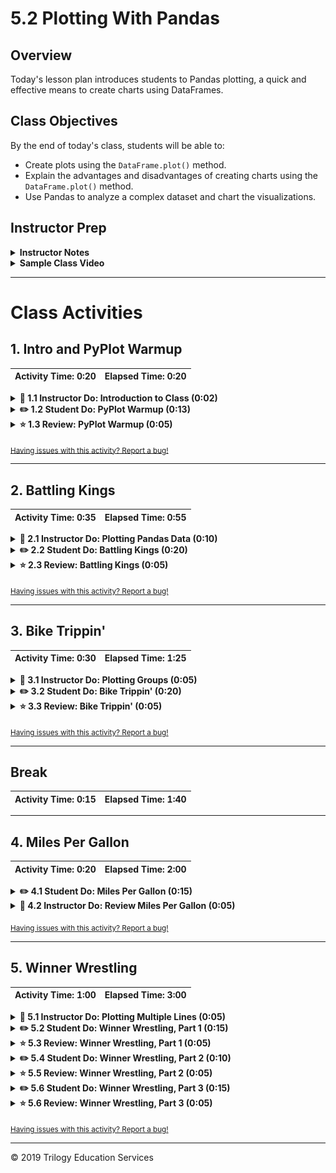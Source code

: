 # 5.2 Plotting With Pandas

## Overview

Today's lesson plan introduces students to Pandas plotting, a quick and effective means to create charts using DataFrames.

## Class Objectives

By the end of today's class, students will be able to:

* Create plots using the `DataFrame.plot()` method.
* Explain the advantages and disadvantages of creating charts using the `DataFrame.plot()` method.
* Use Pandas to analyze a complex dataset and chart the visualizations.

## Instructor Prep

<details>
  <summary><strong>Instructor Notes</strong></summary>

* Today's class is rather light in new material. This is because plotting charts through Pandas makes visualizing large sets of data easier than before.

* If your students have trouble displaying plots, there are several possible remedies:

  * Try a different kernel in Jupyter.

  * Place `%matplotlib notebook` at the top of the notebook.

  * Consult [Stack Overflow](https://stackoverflow.com/questions/43027980/purpose-of-matplotlib-inline/43028034) to find possible solutions.

* Please refer to our [Student FAQs?](../../../05-Instructor-Resources/README.md#unit-05-matplotlib) for answers to questions frequently asked by students of this program. If you have any recommendations for additional questions, feel free to log an issue or a pull request with your desired additions.

* Have your TAs refer to the [Time Tracker](TimeTracker.xlsx) to stay on track.

* The slideshow is for instructor use only. When distributing slides to students, please first export the slides to a PDF file. You may then distribute the PDF file through Slack.

</details>

<details>
  <summary><strong>Sample Class Video</strong></summary>

* To view an example class lecture, see: [Class Video](https://codingbootcamp.hosted.panopto.com/Panopto/Pages/Viewer.aspx?id=fbc015bb-bfee-452b-80cd-03b6bab71122). Note that the video may not reflect the most recent lesson plan.

</details>

- - -

# Class Activities

## 1. Intro and PyPlot Warmup

| Activity Time:       0:20 |  Elapsed Time:      0:20  |
|---------------------------|---------------------------|

<details>
  <summary><strong>📣 1.1 Instructor Do: Introduction to Class (0:02)</strong></summary>

* Open the [slideshow](https://docs.google.com/presentation/d/1AnKduNMApWUrEtakW6JQiNrZ7cZgUPeo0YqKgCjic8U) and use slides 1–3 as you welcome the class and introduce today's lesson. Be sure to cover the following:

* Poll the students and ask how comfortable everyone is with plotting in Python after the last class.

  * Today is all about reinforcing concepts. By the end of class, everyone should feel more comfortable with plotting in Python and choosing appropriate plots for any given dataset.

  * Today we will talk through multiple examples of datasets and asking ourselves what plots visualize the data best.

  * We will also design plots using a different Python method than last class. However the types of plots will all be familiar to us.

</details>

<details>
  <summary><strong>✏️ 1.2 Student Do: PyPlot Warmup (0:13)</strong></summary>

* **File:** [plot_drills.ipynb](Activities/01-Stu_PlotsReview/Unsolved/plot_drills.ipynb)

* **Instructions:** [README.md](Activities/01-Stu_PlotsReview/README.md)

* In this activity students will use PyPlot to create the most effective visualization for a variety of datasets.

* **Important:** Do not open any examples before reviewing this activity. Part of the challenge is for the class to come up with what charts fit the data, so providing them with reference code would give it all away.

* Open the [slideshow](https://docs.google.com/presentation/d/1AnKduNMApWUrEtakW6JQiNrZ7cZgUPeo0YqKgCjic8U) and use slides 4–6 to introduce the students to the first activity. Cover the following talking points:

  * Before diving into the meat and potatoes of today's lesson, we will spend some time warming up our minds with some PyPlot drilling exercises.

  * This activity will not only test our skills in creating plots, but will also make us think about what type of plot best fits a dataset.

</details>

<details>
  <summary><strong>⭐ 1.3 Review: PyPlot Warmup (0:05)</strong></summary>

* Open [01-Stu_PlotsReview](Activities/01-Stu_PlotsReview/Solved/plot_drills.ipynb) within the Jupyter Notebook and go through the code line by line with the class, answering whatever questions they have and making certain to discuss the following points:

  * The first dataset is ideal for a bar chart since the programmer is provided with nothing but a list of strings—gym names—and a list of integers—gym memberships—that should be compared against each other.

  * To ensure that the graph is as aesthetically pleasing as possible, the tick locations for the x-axis are modified so that they fall in the center of their associated bar when the bars are aligned to the edge of the chart. The limits of the x- and y-axes are then also modified to ensure there is some separation between the bars and the edge of the chart.

    ![Drills - Bar Chart](Images/01-PyPlotDrills_Bar.png)

  * The second dataset fits a line chart best since the values within the lists change over time in relation to one another.

  * There is not as much aesthetic editing that needs to be done with this chart other than adding a horizontal line where the y-axis is equal to 0 so that it is easy to tell when a value is positive or negative.

    ![Drills - Line Chart](Images/01-PyPlotDrills_Line.png)

  * While the third dataset obviously fits that which would be used for a pie chart, the only thing that differentiates it from the first is the inclusion of the "colors" list and "explode" tuple. Still, since pie charts are helpful when comparing parts of a whole, the pie chart provides a different perspective from the bar chart from earlier.

  * It is important to note how the axes are being set to "equal" so that the pie chart is circular and that the parameter of `autopct=%1.1%%` is passed into the `plt.pie()` method so as to convert the values within the "members" list into percentages with a single decimal point.

    ![Drills - Pie Chart](Images/01-PyPlotDrills_Pie.png)

  * The final dataset compares the relationship between 2 lists with unique values. Because of this, a scatter plot is the ideal method through which to visualize the relationship.

  * Scatter plots require very little in the way of aesthetic styling, so the chart really only needs to be drawn to look pleasing.

    ![Drills - Scatter Plot](Images/01-PyPlotDrills_Scatter.png)

</details>

<sub>[Having issues with this activity? Report a bug!](https://form.jotform.com/93104673884161?activityTitle=1.%20PyPlot%20Warmup&lessonTitle=Plotting%20With%20Pandas&lessonNumber=5.2)</sub>

- - -

## 2. Battling Kings

| Activity Time:       0:35 |  Elapsed Time:      0:55  |
|---------------------------|---------------------------|

<details>
  <summary><strong>📣 2.1 Instructor Do: Plotting Pandas Data (0:10)</strong></summary>

* Open the [slideshow](https://docs.google.com/presentation/d/1AnKduNMApWUrEtakW6JQiNrZ7cZgUPeo0YqKgCjic8U) and use slides 7-12 while covering the following talking points:

  * The plots within the previous activity were generated using mock data. In real applications, data could be messy, incomplete, or in strange formats.

  * When dealing with real data, analysts will typically spend a lot of time "cleaning" it prior to generating any graphics. It is only once the data is clean that they can create an accurate and effective plot.

  * Last week, we learned how to clean up and preprocess datasets using Pandas. Therefore, we can expect most real world data that we analyze will come from within a Pandas DataFrame.

  * The creators of Pandas realized that most people using Pandas would move on to visualize their plots using Matplotlib. In a moment of pure genius, they built Matplotlib methods into their library so as to allow data analysts to easily generate complex charts in very little time.

* Open and run [02-Ins_PandasPlot](Activities/02-Ins_PandasPlot/Solved/avg_state_rain.ipynb) within Jupyter Notebook to show students how Pandas can be used to create intricate plots and data visualizations using the values stored within DataFrames. Cover the following talking points:

  * Using PyPlot, it took a lot of code to create a bar chart of average rainfall by state.

  * Scroll down to the "Using Pandas to Chart a DataFrame" section of the application. See how the original DataFrame is being cut down to only those values that the application should chart. The index for the DataFrame is then set to the "State" column so that Pandas will use these values later on.

  * `DataFrame.plot()` is called and the parameters `kind="bar"` and `figsize=(20,3)` are passed into it. This tells Pandas to create a new bar chart using the values stored within the DataFrame. The values stored within the index will be the labels for the x-axis while the values stored within the other column will be used to plot the y-axis.

  * The bar chart produced is automatically styled. The header for the index is now the label for the x-axis while the header for the other column has been placed inside a legend.

  * The chart can still be edited just like any other kind of PyPlot as well. For example, the title for the chart can still be set using `plt.title()`.

    ![Pandas Plotting Basics](Images/02-PandasPlot_Basics.png)

  * Pandas will plot multiple columns so long as the DataFrame contains multiple columns of data within it.

  * It is also possible to modify a specific Pandas plot by storing the plot within a variable and then using built-in methods to modify it. For example: `PandasPlot.set_xticklabels()` will allow the user to modify the tick labels on the x-axis without having to manually set the DataFrame's index.

    ![Multi Plotting](Images/02-PandasPlot_MultiPlot.png)

  * To use a different plotting type, simply change the "kind" that is being passed as a parameter.

</details>

<details>
  <summary><strong>✏️ 2.2 Student Do: Battling Kings (0:20)</strong></summary>

* **File:** [battling_kings.ipynb](Activities/03-Stu_BattlingKings/Unsolved/battling_kings.ipynb)

* **Instructions:** [README](Activities/03-Stu_BattlingKings/README.md)

* In this activity, students will create a bar chart that visualizes which kings within the Game of Thrones universe have participated in the most battles. This means that students will need to clean up and analyze a Pandas DataFrame before creating their plot.

* Open [03-Stu_BattlingKings](Activities/03-Stu_BattlingKings/Solved/battling_kings.ipynb) within the Jupyter Notebook and run the code to show the end results of the application.

* You may also open the [slideshow](https://docs.google.com/presentation/d/1AnKduNMApWUrEtakW6JQiNrZ7cZgUPeo0YqKgCjic8U) and use slides 13–15 to introduce this activity.

</details>

<details>
  <summary><strong>⭐ 2.3 Review: Battling Kings (0:05)</strong></summary>

* Open [03-Stu_BattlingKings](Activities/03-Stu_BattlingKings/Solved/battling_kings.ipynb) within the Jupyter Notebook and go through the code line by line with the class, answering whatever questions they have and making certain to discuss the following points:

  * Since the primary purpose of this chart will be to uncover which kings have participated in the most battles, it is crucial to collect the `value_counts()` of both the "attacking_king" and "defending_king" columns.

  * The values contained within these 2 Pandas series should be added together to calculate the total battles each king was in. This should be done using `Series.add(OtherSeries, fill_value=0)` so that the 2 kings who have only been on the defending sides of battles will be added properly.

  * All that needs to be done from this point on is use `DataFrame.plot(kind="bar")` so as to create the plot desired.

    ![Kings Code](Images/03-BattlingKings_Code.png)

</details>

<sub>[Having issues with this activity? Report a bug!](https://form.jotform.com/93104673884161?activityTitle=2.%20Battling%20Kings&lessonTitle=Plotting%20With%20Pandas&lessonNumber=5.2)</sub>

- - -

## 3. Bike Trippin'

| Activity Time:       0:30 |  Elapsed Time:      1:25  |
|---------------------------|---------------------------|

<details>
  <summary><strong>📣 3.1 Instructor Do: Plotting Groups (0:05)</strong></summary>

* Open the [slideshow](https://docs.google.com/presentation/d/1AnKduNMApWUrEtakW6JQiNrZ7cZgUPeo0YqKgCjic8U) and use slides 16–20 as you cover the talking points for this section.

* Ask the students if they remember how to group data using Pandas. Then, remind students of the following:

  * We can group and summarize data using the Pandas `groupby()` function. The output of this is a groupby object.

  * While plotting directly using DataFrames can be helpful enough on its own, Pandas also includes methods that allow users to plot directly using groupby objects.

  * Plotting from a groupby object will enable us to quickly and easily create charts based on summary data.

* Open [04-Ins_GroupPlots](Activities/04-Ins_GroupPlots/Solved/plotting_groups.ipynb) within Jupyter Notebook and run through the code with the class.

  * This example takes used car data from Germany and allows users to determine what categories influence the pricing of a car.

  * Within this application, the original DataFrame is grouped by the values contained within the "maker" column. Those values are then counted and eventually charted using Pandas.

  * When charting a Groupby element, some analysis must have been performed beforehand. Without performing some kind of analysis, the chart would simply look the same as if the original DataFrame had been plotted.

    ![Charting Groups](Images/grouplot01.png)

</details>

<details>
  <summary><strong>✏️ 3.2 Student Do: Bike Trippin' (0:20)</strong></summary>

* **Files:**

  * [bike_trippin.ipynb](Activities/05-Stu_BikeTrippin/Unsolved/bike_trippin.ipynb)

  * [trip.csv](Activities/05-Stu_BikeTrippin/Resources/trip.csv)

* **Instructions:**  [README](Activities/05-Stu_BikeTrippin/README.md)

* In this activity, students will create a pair of charts based on community bike data collected from Seattle. This activity will require them to create and analyze groupby objects before printing some visualizations of their findings to the screen.

* Open [05-Stu_BikeTrippin](Activities/05-Stu_BikeTrippin/Solved/bike_trippin.ipynb) within the Jupyter Notebook and run the code to show the results of the application.

* You may choose to open the [slideshow](https://docs.google.com/presentation/d/1AnKduNMApWUrEtakW6JQiNrZ7cZgUPeo0YqKgCjic8U) and use slides 21–23 to accompany this activity.

</details>

<details>
  <summary><strong>⭐ 3.3 Review: Bike Trippin' (0:05)</strong></summary>

* Open [05-Stu_BikeTrippin](Activities/05-Stu_BikeTrippin/Solved/bike_trippin.ipynb) within the Jupyter Notebook and go through the code line by line with the class, answering whatever questions they have and making certain to discuss the following points:

  * For the bar chart, the original DataFrame is grouped by the values within the "gender" column and counted.

  * The series returns with a series containing a buggy value in the gender column called "stoptime." This row in the series must be dropped so that the data can be charted accurately.

  * The title for the chart is set within the `DataFrame.plot()` method while the X and Y labels are set using `PandasPlot.set_xlabel()` and `PandasPlot.set_ylabel()`

    ![Bar Chart Code](Images/05-BikeTrippin_BarCode.png)

  * For the pie chart, the original DataFrame is grouped by both the "bikeid" and "gender" columns. When the sum analysis is performed, therefore, a DataFrame containing multiple indexes is returned so that the duration is calculated per gender per bike.

    ![Multiple Indexes](Images/05-BikeTrippin_MultiIndex.png)

  * To create a chart based on one bike alone, `loc[]` must be used in order and a single "bikeid" must be passed. This returns a series with only the "gender" column as the index and "tripduration" as the value.

  * When creating a pie chart, a Y value must be passed into the `plot()` method. This lets Pandas know what values should be set as labels.

  * The title for the pie chart is being dynamically set by concatenating strings.

    ![Pie Chart Code](Images/05-BikeTrippin_PieCode.png)

</details>

<sub>[Having issues with this activity? Report a bug!](https://form.jotform.com/93104673884161?activityTitle=3.%20Bike%20Trippin&lessonTitle=Plotting%20With%20Pandas&lessonNumber=5.2)</sub>

- - -

## Break

| Activity Time:       0:15 |  Elapsed Time:      1:40  |
|---------------------------|---------------------------|

- - -

## 4. Miles Per Gallon

| Activity Time:       0:20 |  Elapsed Time:      2:00  |
|---------------------------|---------------------------|

<details>
  <summary><strong>✏️ 4.1 Student Do: Miles Per Gallon (0:15)</strong></summary>

* **Files:**

  * [mpg.ipynb](Activities/06-Stu_MilesPerGallon/Solved/mpg.ipynb)

  * [MPG.csv](Activities/06-Stu_MilesPerGallon/Resources/mpg.csv)

* **Instructions:**

  * [README](Activities/06-Stu_MilesPerGallon/Instructions.md)

* In this activity, students will create a scatter plot using vehicle data, Pandas, and Matplotlib.

* Open [06-Stu_MilesPerGallon](Activities/06-Stu_MilesPerGallon/Solved/mpg.ipynb) within the Jupyter Notebook and run the code to show the end results of the application.

* You may choose to open the [slideshow](https://docs.google.com/presentation/d/1AnKduNMApWUrEtakW6JQiNrZ7cZgUPeo0YqKgCjic8U) and use slides 25–27 to accompany this activity. Otherwise, show the students what chart they will be attempting to create.

![MPG_example_plot](Images/06-MPG_Output.png)

</details>

<details>
  <summary><strong>📣 4.2 Instructor Do: Review Miles Per Gallon (0:05)</strong></summary>

* Open [06-Stu_MilesPerGallon](Activities/06-Stu_MilesPerGallon/Solved/mpg.ipynb) within the Jupyter Notebook and go through the code line by line with the class, answering whatever questions they have and making certain to discuss the following points:

  * There are quite a few rows in the original dataset that include missing values. These rows are filtered out using a `loc[]` filter that looks for any rows that do not contain a "?" value.

  * The data stored within the "horsepower" column is not numeric by default. This is due to the "?" values that were there, so `pandas.to_numeric()` must be used to convert the column into a usable format.

  * The `x` and `y` parameters in `DataFrame.plot()` allow users to specify which columns they would like to chart. This allows the user to create graphs without having to filter the DataFrame down to only 2 columns.

    ![MPG Output](Images/06-MPG_Code.png)

</details>

<sub>[Having issues with this activity? Report a bug!](https://form.jotform.com/93104673884161?activityTitle=4.%20Miles%20Per%20Gallon&lessonTitle=Plotting%20With%20Pandas&lessonNumber=5.2)</sub>

- - -

## 5. Winner Wrestling

| Activity Time:       1:00 |  Elapsed Time:      3:00  |
|---------------------------|---------------------------|

<details>
  <summary><strong>📣 5.1 Instructor Do: Plotting Multiple Lines (0:05)</strong></summary>

* In this activity, we will explore creating a multiplot with Matplotlib and then with Pandas.

* Open the [slideshow](https://docs.google.com/presentation/d/1AnKduNMApWUrEtakW6JQiNrZ7cZgUPeo0YqKgCjic8U) and use slides 28–30 to cover the following talking points:

  * We have already seen that Pandas plotting has many of the same features and capabilities as using Matplotlib directly.

  * The final feature we will look at today will be adding multiple plots to a single figure.

  * Fundamentally, adding multiple plots to the same figure using Pyplot is the same as using `dataframe.plot()`. We pass multiple plots in the same code block before using the `pyplot.show()` function.

* Open [07-Ins_PandasMultiLine](Activities/07-Ins_PandasMultiLine/Solved/unemploy_chart.ipynb) within Jupyter Notebook and run through the code with the class.

  * Explain to the class how this data, which keeps track of international unemployment numbers, has been split between 2 CSV files and therefore must be merged.

  * After the merging has taken place, the duplicate "Country Code" column should be deleted and the original "Country Code" column reset to its original name.

    ![Merging DataFrames](Images/07-MultiLine_Merge.png)

  * The average unemployment rate across the entire globe can be found by finding the means of the DataFrame.

  * Since all of the years are stored within the column headers, they can be collected by taking the series created by the means calculation and looking into its keys.

    ![Average and Years](Images/07-MultiLine_Lists.png)

  * The 2 line plots are then created using `plt.plot()`, the first using the average unemployment findings for its *x* values while the other takes in the values of a single row. The *x* values for both of the charts should be the "years" list created earlier.

  * The tuples method discussed during the previous class is used to create the legend for the plots.

    ![MultiLine Plot](Images/07-MultiLine_Plot.png)

* Demonstrate that the identical plot can be created with Pandas:

    ![MultiLine Plot](Images/multiline01.png)

  * Although Pandas plots are generally less flexible and customizable than Matplotlib plots, Pandas is capable of generating many common charts.

</details>

<details>
  <summary><strong>✏️ 5.2 Student Do: Winner Wrestling, Part 1 (0:15)</strong></summary>

* **Files:**

  * [winning_wrestlers.ipynb](Activities/08-Stu_WinnerWrestling-Part1/Solved/winning_wrestlers.ipynb)

  * [WWE-Data-2013.csv](Activities/08-Stu_WinnerWrestling-Part1/Resources/WWE-Data-2013.csv)

  * [WWE-Data-2014.csv](Activities/08-Stu_WinnerWrestling-Part1/Resources/WWE-Data-2014.csv)

  * [WWE-Data-2015.csv](Activities/08-Stu_WinnerWrestling-Part1/Resources/WWE-Data-2015.csv)

  * [WWE-Data-2016.csv](Activities/08-Stu_WinnerWrestling-Part1/Resources/WWE-Data-2016.csv)

* **Instructions:** [README.md](Activities/08-Stu_WinnerWrestling-Part1/README.md)

* The rest of class will be dedicated to creating a plot using Pandas and Matplotlib that allows its viewers to visualize the recent careers of professional wrestlers.

* This mini-project has been broken down into 3 parts and was designed for students to work alongside each other in groups.

* In this first part, students will take 4 CSV files and merge them. They will then need to rename and style the columns so that they reflect the data properly.

* Open [08-Stu_WinnerWrestling-Part1](Activities/08-Stu_WinnerWrestling-Part1/Solved/winning_wrestlers.ipynb) within the Jupyter Notebook and run the code to show the results of the application.

* You may choose to open the [slideshow](https://docs.google.com/presentation/d/1AnKduNMApWUrEtakW6JQiNrZ7cZgUPeo0YqKgCjic8U) and use slides 31–33 to accompany this activity. Otherwise, show the students what they will be attempting to create.

  ![Merged Table](Images/08-WinnerWrestle1_Output.png)

</details>

<details>
  <summary><strong>⭐ 5.3 Review: Winner Wrestling, Part 1 (0:05)</strong></summary>

* Open [08-Stu_WinnerWrestling-Part1](Activities/08-Stu_WinnerWrestling-Part1/Solved/winning_wrestlers.ipynb) within the Jupyter Notebook and go through the code line by line with the class, answering whatever questions they have and making certain to discuss the following points:

  * The DataFrames should be merged together on the "Wrestler" column using an outer join. This ensures that no data will be lost even if the wrestler is unique to a single CSV.

  * As DataFrames are merged, columns should be renamed so that it is clear what year the wins, losses, and draws are from.

  * While it is possible to merge all of the DataFrames using one incredibly long series of nested merge statements, it is far simpler to merge the DataFrames a pair at a time. This allows programmers to modify columns as they go and lessens the risk of naming a column incorrectly.

    ![Macho Merging](Images/08-WinnerWrestle1_Code.png)

</details>

<details>
  <summary><strong>✏️ 5.4 Student Do: Winner Wrestling, Part 2 (0:10)</strong></summary>

* **Files:**

  * [winning_wrestlers.ipynb](Activities/08-Stu_WinnerWrestling-Part1/Solved/winning_wrestlers.ipynb)

  * [WWE-Data-2013.csv](Activities/08-Stu_WinnerWrestling-Part1/Resources/WWE-Data-2013.csv)

  * [WWE-Data-2014.csv](Activities/08-Stu_WinnerWrestling-Part1/Resources/WWE-Data-2014.csv)

  * [WWE-Data-2015.csv](Activities/08-Stu_WinnerWrestling-Part1/Resources/WWE-Data-2015.csv)

  * [WWE-Data-2016.csv](Activities/08-Stu_WinnerWrestling-Part1/Resources/WWE-Data-2016.csv)

* **Instructions:** The instructions for this activity are contained within the unsolved version.

* In this second part, groups will create new columns for their DataFrame which will inform readers of how many matches a wrestler has won, lost, drawn, and taken part in over the course of their career.

* Open [09-Stu_WinnerWrestling-Part2](Activities/09-Stu_WinnerWrestling-Part2/Solved/winning_wrestlers.ipynb) within the Jupyter Notebook and run the code to show the end results of the application.

* You may choose to open the [slideshow](https://docs.google.com/presentation/d/1AnKduNMApWUrEtakW6JQiNrZ7cZgUPeo0YqKgCjic8U) and use slides 34–35 to accompany this activity. Otherwise, show the students what they will be attempting to create.

  ![Wrestler Calculations](Images/09-WinnerWrestle2_Output.PNG)

</details>

<details>
  <summary><strong>⭐ 5.5 Review: Winner Wrestling, Part 2 (0:05)</strong></summary>

* Open [09-Stu_WinnerWrestling-Part2](Activities/09-Stu_WinnerWrestling-Part2/Solved/winning_wrestlers.ipynb) within the Jupyter Notebook and go through the code line by line with the class, answering whatever questions they have and making certain to discuss the following points:

  * To calculate the total number of wins, losses, or draws, simply add up the values within the corresponding columns for each wrestler and place the output in a new column.

  * To calculate the total number of matches, add up the total wins, losses, and draws for each wrestler and place the output in a new column.

  * To filter out those wrestlers who have not wrestled more than 100 matches, use a `loc[]` filter and check that the "Total Matches" column is greater than or equal to 100.

    ![Time to Calculate](Images/09-WinnerWrestle2_Code.png)

</details>

<details>
  <summary><strong>✏️ 5.6 Student Do: Winner Wrestling, Part 3 (0:15)</strong></summary>

* **Files:**

  * [winning_wrestlers.ipynb](Activities/10-Stu_WinnerWrestling-Part3/Solved/winning_wrestlers.ipynb)

  * [WWE-Data-2013.csv](Activities/10-Stu_WinnerWrestling-Part3/Resources/WWE-Data-2013.csv)

  * [WWE-Data-2014.csv](Activities/10-Stu_WinnerWrestling-Part3/Resources/WWE-Data-2014.csv)

  * [WWE-Data-2015.csv](Activities/10-Stu_WinnerWrestling-Part3/Resources/WWE-Data-2015.csv)

  * [WWE-Data-2016.csv](Activities/10-Stu_WinnerWrestling-Part3/Resources/WWE-Data-2016.csv)

* **Instructions:** The instructions for this activity are contained in the unsolved version.

* In this final part, the class will take the DataFrame they created and, using Matplotlib, chart the number of wins and losses an individual wrestler has had over the course of a career.

* Open [10-Stu_WinnerWrestling-Part3](Activities/10-Stu_WinnerWrestling-Part3/Solved/winning_wrestlers.ipynb) within the Jupyter Notebook and run the code to show the end results of the application.

* You may choose to open the [slideshow](https://docs.google.com/presentation/d/1AnKduNMApWUrEtakW6JQiNrZ7cZgUPeo0YqKgCjic8U) and use slides 36–37 to accompany this activity. Otherwise, show the students what they will be attempting to create.

  ![Wrestler Calculations](Images/10-WinnerWrestle3_Output.png)

</details>

<details>
  <summary><strong>⭐ 5.6 Review: Winner Wrestling, Part 3 (0:05)</strong></summary>

* Open [10-Stu_WinnerWrestling-Part3](Activities/10-Stu_WinnerWrestling-Part3/Solved/winning_wrestlers.ipynb) within the Jupyter Notebook and go through the code line by line with the class, answering whatever questions they may have and making certain to discuss the following points.

  * Inputs can still function within Jupyter Notebook. Whenever the cell containing the input line is run, a prompt will be printed within the space beneath it, allowing for a user to add a response.

  * Two series must be created for the graph using `loc[]` filtering. Both look for the row with a wrestler name equal to that which the user inputted. The first series takes all of the values in the "Wins" columns while the second series takes all of the values in the "Losses" columns.

  * The "years" list that will serve at the chart's x-axis can be made manually since the years are consistent and known to the programmer.

  * While the `Series.plot()` method could theoretically be used to create both the "Wins" and "Losses" plots, the data is stored within different data types, it is actually easier to use the `plt.plot()` method.

    ![Charting Careers](Images/10-WinnerWrestle3_Code.png)

</details>

<sub>[Having issues with this activity? Report a bug!](https://form.jotform.com/93104673884161?activityTitle=5.%20Winner%20Wrestling&lessonTitle=Plotting%20With%20Pandas&lessonNumber=5.2)</sub>

- - -

 © 2019 Trilogy Education Services
